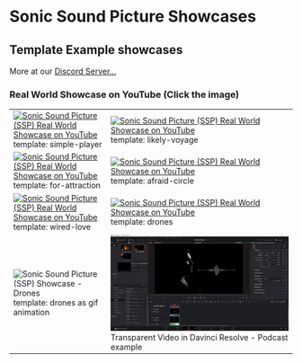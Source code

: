 # Sonic Sound Picture Showcases

## Template Example showcases

More at our [Discord Server...](https://discord.com/invite/MaKtp6jx3T) 

### Real World Showcase on YouTube (Click the image)

| | |
|-|-|
|[![Sonic Sound Picture (SSP) Real World Showcase on YouTube](https://img.youtube.com/vi/CkwoATMSfSs/maxresdefault.jpg)](https://www.youtube.com/watch?v=CkwoATMSfSs)template: simple-player|[![Sonic Sound Picture (SSP) Real World Showcase on YouTube](https://img.youtube.com/vi/DwJL_xx56bg/maxresdefault.jpg)](https://www.youtube.com/watch?v=DwJL_xx56bg)template: likely-voyage|
|[![Sonic Sound Picture (SSP) Real World Showcase on YouTube](https://img.youtube.com/vi/_LXRN8dULM4/maxresdefault.jpg)](https://www.youtube.com/watch?v=_LXRN8dULM4)template: for-attraction|[![Sonic Sound Picture (SSP) Real World Showcase on YouTube](https://img.youtube.com/vi/2kPhT7cpPRU/maxresdefault.jpg)](https://www.youtube.com/watch?v=2kPhT7cpPRU)template: afraid-circle|
|[![Sonic Sound Picture (SSP) Real World Showcase on YouTube](https://img.youtube.com/vi/_hyiO5f3hMY/maxresdefault.jpg)](https://www.youtube.com/watch?v=_hyiO5f3hMY)template: wired-love|[![Sonic Sound Picture (SSP) Real World Showcase on YouTube](https://img.youtube.com/vi/Wd-CxCrqWDA/maxresdefault.jpg)](https://www.youtube.com/watch?v=Wd-CxCrqWDA)template: drones|
![Sonic Sound Picture (SSP) Showcase - Drones](media/test_tone_drones_AdobeExpress.gif)template: drones as gif animation|![Sonic Sound Picture (SSP) Showcase - Transparent Video in Davinci Resolve - Podcast example](media/dr.png) Transparent Video in Davinci Resolve - Podcast example